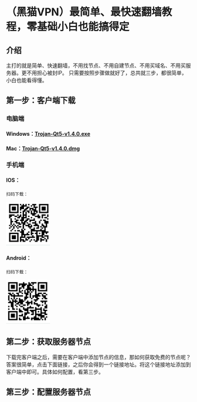 # （黑猫VPN）最简单、最快速翻墙教程，零基础小白也能搞得定

## 介绍

  主打的就是简单、快速翻墙，不用找节点、不用自建节点、不用买域名、不用买服务器。更不用担心被封IP。
只需要按照步骤做就好了，总共就三步，都很简单，小白也能看得懂。


## 第一步：客户端下载
### 电脑端
#### Windows：[Trojan-Qt5-v1.4.0.exe](packages/Windows/Trojan-Qt5-v1.4.0.exe?raw=true)
#### Mac：[Trojan-Qt5-v1.4.0.dmg](packages/MacOS/Trojan-Qt5-v1.4.0.dmg?raw=true)

### 手机端
#### IOS：
    扫码下载：
<img src="imgs/ios-oneclick.png" alt="OneClick" width="120" height="120">

#### Android：
    扫码下载：
<img src="imgs/android-oneclick.png" alt="OneClick" width="120" height="120">


## 第二步：获取服务器节点
下载完客户端之后，需要在客户端中添加节点的信息，那如何获取免费的节点呢？
答案很简单，点击下面链接，之后你会得到一个链接地址。将这个链接地址添加到客户端中即可。具体如何配置，看第三步。

## 第三步：配置服务器节点






